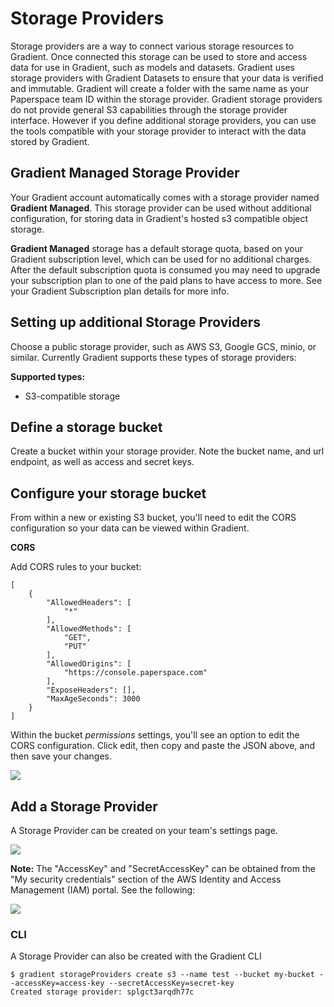 # Storage Providers

Storage providers are a way to connect various storage resources to Gradient. Once connected this storage can be used to store and access data for use in Gradient, such as models and datasets.  Gradient uses storage providers with Gradient Datasets to ensure that your data is verified and immutable. Gradient will create a folder with the same name as your Paperspace team ID within the storage provider. Gradient storage providers do not provide general S3 capabilities through the storage provider interface.  However if you define additional storage providers, you can use the tools compatible with your storage provider to interact with the data stored by Gradient.

## Gradient Managed Storage Provider

Your Gradient account automatically comes with a storage provider named **Gradient Managed**.  This storage provider can be used without additional configuration, for storing data in Gradient's hosted s3 compatible object storage.

**Gradient Managed** storage has a default storage quota, based on your Gradient subscription level, which can be used for no additional charges.  After the default subscription quota is consumed you may need to upgrade your subscription plan to one of the paid plans to have access to more. See your Gradient Subscription plan details for more info.

## Setting up additional Storage Providers

Choose a public storage provider, such as AWS S3, Google GCS, minio, or similar. Currently Gradient supports these types of storage providers: 

**Supported types:**

* S3-compatible storage

## Define a storage bucket

Create a bucket within your storage provider.  Note the bucket name, and url endpoint, as well as access and secret keys.

## Configure your storage bucket

From within a new or existing S3 bucket, you'll need to edit the CORS configuration so your data can be viewed within Gradient.

**CORS**

Add CORS rules to your bucket:

```text
[
    {
        "AllowedHeaders": [
            "*"
        ],
        "AllowedMethods": [
            "GET",
            "PUT"
        ],
        "AllowedOrigins": [
            "https://console.paperspace.com"
        ],
        "ExposeHeaders": [],
        "MaxAgeSeconds": 3000
    }
]
```

Within the bucket _permissions_ settings, you'll see an option to edit the CORS configuration. Click edit, then copy and paste the JSON above, and then save your changes.

![](../../../.gitbook/assets/image%20%28108%29.png)

## Add a Storage Provider

A Storage Provider can be created on your team's settings page.

![](../../../.gitbook/assets/screen-shot-2020-10-30-at-1.09.41-pm.png)

**Note:** The "AccessKey" and "SecretAccessKey" can be obtained from the "My security credentials" section of the AWS Identity and Access Management \(IAM\) portal. See the following:

![](../../../.gitbook/assets/image%20%28109%29.png)

### CLI

A Storage Provider can also be created with the Gradient CLI

```text
$ gradient storageProviders create s3 --name test --bucket my-bucket --accessKey=access-key --secretAccessKey=secret-key
Created storage provider: splgct3arqdh77c
```

